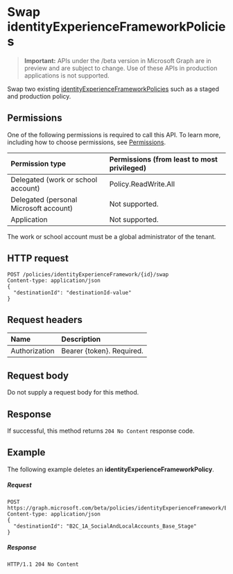 # Swap identityExperienceFrameworkPolicies

> **Important:** APIs under the /beta version in Microsoft Graph are in preview and are subject to change. Use of these APIs in production applications is not supported.

Swap two existing [identityExperienceFrameworkPolicies](../resources/identityexperienceframeworkpolicy.md) such as a staged and production policy.

## Permissions

One of the following permissions is required to call this API. To learn more, including how to choose permissions, see [Permissions](../../../concepts/permissions_reference.md).

|Permission type      | Permissions (from least to most privileged)              |
|:--------------------|:---------------------------------------------------------|
|Delegated (work or school account)|Policy.ReadWrite.All|
|Delegated (personal Microsoft account)| Not supported.|
|Application|Not supported.|

The work or school account must be a global administrator of the tenant.

## HTTP request

<!-- { "blockType": "ignored" } -->
```http
POST /policies/identityExperienceFramework/{id}/swap
Content-type: application/json
{
  "destinationId": "destinationId-value"
}
```

## Request headers

|Name|Description|
|:---------------|:----------|
|Authorization|Bearer {token}. Required.|

## Request body

Do not supply a request body for this method.

## Response

If successful, this method returns `204 No Content` response code.

## Example

The following example deletes an **identityExperienceFrameworkPolicy**.

##### Request

<!-- {
  "blockType": "request",
  "name": "swap_identityexperienceframework"
}-->
```http
POST https://graph.microsoft.com/beta/policies/identityExperienceFramework/B2C_1A_SocialAndLocalAccounts_Base/swap
Content-type: application/json
{
  "destinationId": "B2C_1A_SocialAndLocalAccounts_Base_Stage"
}
```

##### Response

<!-- {
  "blockType": "response",
  "truncated": true
} -->
```http
HTTP/1.1 204 No Content
```

<!-- uuid: 8fcb5dbc-d5aa-4681-8e31-b001d5168d79
2015-10-25 14:57:30 UTC -->
<!-- {
  "type": "#page.annotation",
  "description": "Delete identityExperienceFrameworkPolicy",
  "keywords": "",
  "section": "documentation",
  "tocPath": ""
}-->